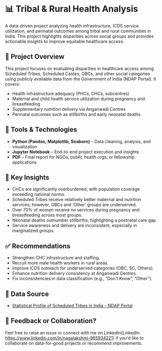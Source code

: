 # 📊 Tribal & Rural Health Analysis

A data-driven project analyzing health infrastructure, ICDS service utilization, and perinatal outcomes among tribal and rural communities in India. This project highlights disparities across social groups and provides actionable insights to improve equitable healthcare access.

## 🧭 Project Overview

This project focuses on evaluating disparities in healthcare access among Scheduled Tribes, Scheduled Castes, OBCs, and other social categories using publicly available data from the Government of India (NDAP Portal). It covers:

- Health infrastructure adequacy (PHCs, CHCs, subcentres)
- Maternal and child health service utilization during pregnancy and breastfeeding
- Supplementary nutrition delivery via Anganwadi Centres
- Perinatal outcomes such as stillbirths and early neonatal deaths

## 🧰 Tools & Technologies

- **Python (Pandas, Matplotlib, Seaborn)** – Data cleaning, analysis, and visualization
- **Jupyter Notebook** – End-to-end project execution and insights
- **PDF** – Final report for NGOs, public health orgs, or fellowship applications

## 📌 Key Insights

- CHCs are significantly overburdened, with population coverage exceeding national norms.
- Scheduled Tribes receive relatively better maternal and nutrition services; however, OBCs and ‘Other’ groups are underserved.
- Over 70% of women receive no services during pregnancy and breastfeeding across most groups.
- Neonatal deaths outnumber stillbirths, highlighting a postnatal care gap.
- Service awareness and delivery are inconsistent, especially in marginalized groups.

## ✅ Recommendations

- Strengthen CHC infrastructure and staffing.
- Recruit more male health workers in rural areas.
- Improve ICDS outreach for underserved categories (OBC, SC, Others).
- Enhance nutrition delivery consistency at Anganwadi Centres.
- Fix inconsistencies in data classification (e.g., “Don’t Know”, “Other”).

## 📎 Data Source

- [Statistical Profile of Scheduled Tribes in India – NDAP Portal](https://ndap.niti.gov.in/collection/Statistical%20Profile%20of%20Scheduled%20Tribes%20in%20India%20-%202013/68)

## 📣 Feedback or Collaboration?

Feel free to raise an issue or connect with me on LinkedIn(LinkedIn: https://www.linkedin.com/in/nagalakshmi-965934221) if you'd like to collaborate on data-for-good projects or recommend improvements.



